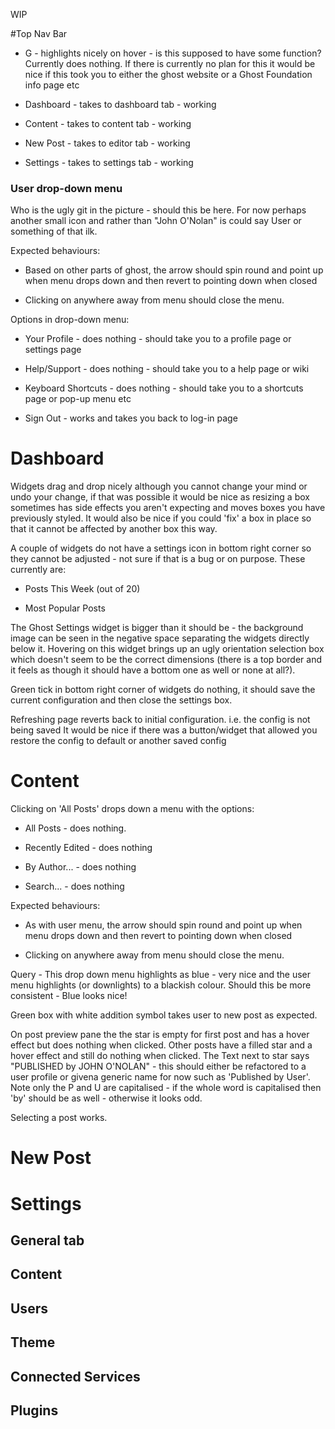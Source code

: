 WIP

#Top Nav Bar

* G - highlights nicely on hover - is this supposed to have some function? Currently does nothing.
If there is currently no plan for this it would be nice if this took you to either the ghost website or a Ghost Foundation info page etc 

* Dashboard - takes to dashboard tab - working

* Content - takes to content tab - working

* New Post - takes to editor tab - working

* Settings -  takes to settings tab - working


### User drop-down menu

Who is the ugly git in the picture - should this be here. For now perhaps another small icon and rather than "John O'Nolan" is could say User or something of that ilk.

Expected behaviours:

* Based on other parts of ghost, the arrow should spin round and point up when menu drops down and then revert to pointing down when closed

* Clicking on anywhere away from menu should close the menu.


Options in drop-down menu:

* Your Profile - does nothing - should take you to a profile page or settings page

* Help/Support - does nothing - should take you to a help page or wiki

* Keyboard Shortcuts - does nothing - should take you to a shortcuts page or pop-up menu etc

* Sign Out - works and takes you back to log-in page


# Dashboard

Widgets drag and drop nicely although you cannot change your mind or undo your change, if that was possible it would be nice as resizing a box sometimes has side effects you aren't expecting and moves boxes you have previously styled. It would also be nice if you could 'fix' a box in place so that it cannot be affected by another box this way.

A couple of widgets do not have a settings icon in bottom right corner so they cannot be adjusted - not sure if that is a bug or on purpose. These currently are:

* Posts This Week (out of 20)

* Most Popular Posts

The Ghost Settings widget is bigger than it should be - the background image can be seen in the negative space separating the widgets directly below it. Hovering on this widget brings up an ugly orientation selection box which doesn't seem to be the correct dimensions (there is a top border and it feels as though it should have a bottom one as well or none at all?).  

Green tick in bottom right corner of widgets do nothing, it should save the current configuration and then close the settings box.

Refreshing page reverts back to initial configuration. i.e. the config is not being saved
It would be nice if there was a button/widget that allowed you restore the config to default or another saved config


# Content

Clicking on 'All Posts' drops down a menu with the options:

* All Posts - does nothing. 

* Recently Edited - does nothing

* By Author... - does nothing 

* Search... - does nothing


Expected behaviours:

* As with user menu, the arrow should spin round and point up when menu drops down and then revert to pointing down when closed

* Clicking on anywhere away from menu should close the menu.

Query - This drop down menu highlights as blue - very nice and the user menu highlights (or downlights) to a blackish colour. Should this be more consistent - Blue looks nice!

Green box with white addition symbol takes user to new post as expected.

On post preview pane the the star is empty for first post and has a hover effect but does nothing when clicked. Other posts have a filled star and a hover effect and still do nothing when clicked. The Text next to star says "PUBLISHED by JOHN O'NOLAN"  - this should either be refactored to a user profile or givena  generic name for now such as 'Published by User'. Note only the P and U are capitalised - if the whole word is capitalised then 'by' should be as well - otherwise it looks odd.

Selecting a post works.

# New Post

# Settings

 
## General tab

## Content

## Users

## Theme

## Connected Services

## Plugins
